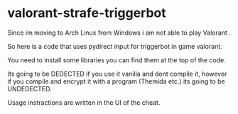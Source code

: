 # valorant-strafe-triggerbot
Since im moving to Arch Linux from Windows i am not able to play Valorant .

So here is a code that uses pydirect input for triggerbot in game valorant.

You need to install some libraries you can find them at the top of the code.

Its going to be DEDECTED if you use it vanilla and dont compile it, however if you compile and encrypt it with a program (Themida etc.) its going to be UNDEDECTED.

Usage instractions are written in the UI of the cheat.
